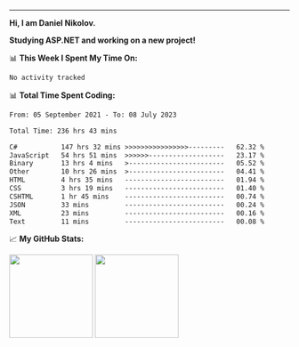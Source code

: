 ---
**Hi, I am Daniel Nikolov.**

**Studying ASP.NET and working on a new project!**

📊 **This Week I Spent My Time On:**
<!--START_SECTION:wakaweekly-->

```txt
No activity tracked
```

<!--END_SECTION:wakaweekly-->

📊 **Total Time Spent Coding:**
<!--START_SECTION:waka-->

```txt
From: 05 September 2021 - To: 08 July 2023

Total Time: 236 hrs 43 mins

C#           147 hrs 32 mins >>>>>>>>>>>>>>>>---------   62.32 %
JavaScript   54 hrs 51 mins  >>>>>>-------------------   23.17 %
Binary       13 hrs 4 mins   >------------------------   05.52 %
Other        10 hrs 26 mins  >------------------------   04.41 %
HTML         4 hrs 35 mins   -------------------------   01.94 %
CSS          3 hrs 19 mins   -------------------------   01.40 %
CSHTML       1 hr 45 mins    -------------------------   00.74 %
JSON         33 mins         -------------------------   00.24 %
XML          23 mins         -------------------------   00.16 %
Text         11 mins         -------------------------   00.08 %
```

<!--END_SECTION:waka-->

📈 **My GitHub Stats:**

<p>
  <img height="150em" src="https://github-readme-stats.vercel.app/api?username=NikolovDaniel&show_icons=true&hide_border=true&&count_private=true&include_all_commits=true" />
  <img height="150em" src="https://github-readme-stats.vercel.app/api/top-langs/?username=NikolovDaniel&exclude_repo=KNN-Image-Classification&show_icons=true&hide_border=true&layout=compact&langs_count=8s"/>
</p>
